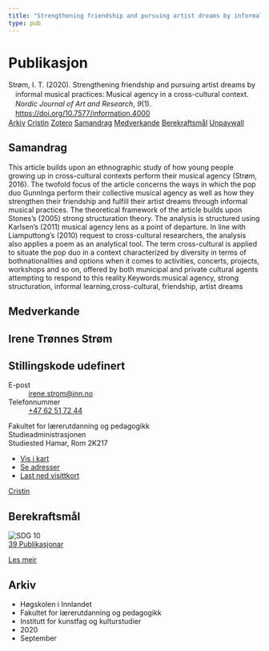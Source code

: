 ```yaml
---
title: "Strengthening friendship and pursuing artist dreams by informal musical practices: Musical agency in a cross-cultural context"
type: pub
---
```

<h1>Publikasjon</h1>
<article id="csl-bib-container-Z7SEYCXN" class="csl-bib-container">
  <div class="csl-bib-body" style="line-height: 1.35; padding-left: 1em; text-indent:-1em;">
  <div class="csl-entry">Str&#xF8;m, I. T. (2020). Strengthening friendship and pursuing artist dreams by informal musical practices: Musical agency in a cross-cultural context. <i>Nordic Journal of Art and Research</i>, <i>9</i>(1). <a href="https://doi.org/10.7577/information.4000">https://doi.org/10.7577/information.4000</a></div>
</div>
  <div class="csl-bib-buttons">
    <a href="#taxonomy-article-Z7SEYCXN" class="csl-bib-button">Arkiv</a>
    <a href="https://app.cristin.no/results/show.jsf?id=1833042" alt="Cristin URL" class="csl-bib-button">Cristin</a>
    <a href="http://zotero.org/groups/5022929/items/Z7SEYCXN" alt="Zotero URL" class="csl-bib-button">Zotero</a>
    <a href="#abstract-article-Z7SEYCXN" class="csl-bib-button">Samandrag</a>
    <a href="#contributors-article-Z7SEYCXN" class="csl-bib-button">Medverkande</a>
    <a href="#sdg-article-Z7SEYCXN" class="csl-bib-button">Berekraftsmål</a>
    <a href="https://journals.oslomet.no/index.php/information/article/download/4000/3581" class="csl-bib-button">Unpaywall</a>
  </div>
  <div id="csl-bib-meta-container-Z7SEYCXN"></div>
</article>
<div id="csl-bib-meta-Z7SEYCXN" class="csl-bib-meta">
  <article id="abstract-article-Z7SEYCXN" class="abstract-article">
    <h1>Samandrag</h1>
    This article builds upon an ethnographic study of how young people growing up in cross-cultural contexts perform their musical agency (Strøm, 2016). The twofold focus of the article concerns the ways in which the pop duo GunnInga perform their collective musical agency as well as how they strengthen their friendship and fulfill their artist dreams through informal musical practices. The theoretical framework of the article builds upon Stones’s (2005) strong structuration theory. The analysis is structured using Karlsen’s (2011) musical agency lens as a point of departure. In line with Liamputtong’s (2010) request to cross-cultural researchers, the analysis also applies a poem as an analytical tool. The term cross-cultural is applied to situate the pop duo in a context characterized by diversity in terms of bothnationalities and options when it comes to activities, concerts, projects, workshops and so on, offered by both municipal and private cultural agents attempting to respond to this reality.Keywords:musical agency, strong structuration, informal learning,cross-cultural, friendship, artist dreams
  </article>
  <article id="contributors-article-Z7SEYCXN" class="contributors-article">
    <h1>Medverkande</h1>
    <div class="personas">
<div class="vrtx-hinn-person-card">
<div class="photo">
<i class="lar la-user-circle missing-person"></i>
</div>
<div class="info">
<hgroup><h1>Irene Trønnes Strøm</h1>
<h2>Stillingskode udefinert</h2>
</hgroup><dl>
<dt>E-post</dt>
<dd>
<a href="mailto:irene.strom@inn.no">irene.strom@inn.no</a>
</dd>
<dt>Telefonnummer</dt>
<dd><a href="tel:+4762517244">
+47 62 51 72 44
</a></dd>
</dl>
<p>
Fakultet for lærerutdanning og pedagogikk<br>
Studieadministrasjonen<br>
Studiested Hamar,
Rom 2K217
</p>
<ul class="vrtx-hinn-links">
<li><a href="https://www.google.com/maps?q=60.79677,11.07479">Vis i kart</a></li>
<li><a href="https://www.inn.no/finn-en-ansatt/irene-strom.html#vrtx-hinn-addresses">Se adresser</a></li>
<li><a href="https://www.inn.no/finn-en-ansatt/irene-strom.html?vrtx=vcf">Last ned visittkort</a></li>
</ul>
</div>
</div>
<a href="https://app.cristin.no/persons/show.jsf?id=326688" alt="Cristin URL" class="personas-cristin">Cristin</a>
</div>
  </article>
  <article id="sdg-article-Z7SEYCXN" class="sdg-article">
    <h1>Berekraftsmål</h1>
    <div class="sdg-container"><div id="sdg10" class="sdg">
<img src="{{< params subfolder >}}images/sdg/sdg10_no.png" class="image" alt="SDG 10">
<div class="sdg-overlay">
<a href="{{< params subfolder >}}no/archive/?sdg=10#archive" class="sdg-publication-count"><span>39</span> Publikasjonar</a>
<p><a href="https://www.fn.no/om-fn/fns-baerekraftsmaal/mindre-ulikhet?lang=nno-NO" class="sdg-read-more">Les meir</a></p>
</div>
</div></div>
  </article>
  <article id="taxonomy-article-Z7SEYCXN" class="taxonomy-article">
    <h1>Arkiv</h1>
    <ul>
      <li>Høgskolen i Innlandet</li>
      <li>Fakultet for lærerutdanning og pedagogikk</li>
      <li>Institutt for kunstfag og kulturstudier</li>
      <li>2020</li>
      <li>September</li>
    </ul>
  </article>
</div>
